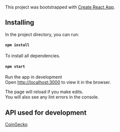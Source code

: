 This project was bootstrapped with [Create React App](https://github.com/facebook/create-react-app).

## Installing

In the project directory, you can run:

#### `npm install`

To install all dependencies. 

#### `npm start`
Run the app in development<br />
Open [http://localhost:3000](http://localhost:3000) to view it in the browser.

The page will reload if you make edits.<br />
You will also see any lint errors in the console.

## API used for development

<a href="https://www.coingecko.com/en/api"> CoinGecko</a>

